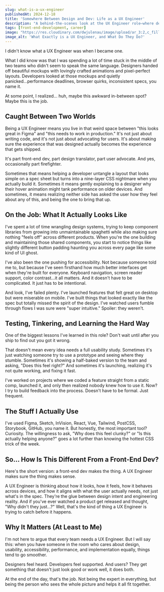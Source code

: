 ```yaml
---
slug: what-is-a-ux-engineer
publishedAt: 2024-12-18
title: 'Somewhere Between Design and Dev: Life as a UX Engineer'
description: "A behind-the-scenes look at the UX Engineer role—where design, dev, and user needs meet (and sometimes crash into each other)."
tags: [front-end-development, career]
image: "https://res.cloudinary.com/dwjulenau/image/upload/ar_3:2,c_fill,dpr_auto,f_auto,fl_progressive,q_auto/v1743962453/josh-portfolio/assets_task_01jr640wp5fhkbhaf2tvrataca_img_0.webp"
image_alt: 'What Exactly is a UX Engineer, and What Do They Do?'
---
```

I didn't know what a UX Engineer was when I became one.

What I did know was that I was spending a lot of time stuck in the middle of two teams who didn't seem to speak the same language. Designers handed off beautiful mockups with lovingly crafted animations and pixel-perfect layouts. Developers looked at those mockups and quietly panicked...performance deadlines, browser quirks, inconsistent specs, you name it.

At some point, I realized… huh, maybe this awkward in-between spot? Maybe this is the job.

## Caught Between Two Worlds
Being a UX Engineer means you live in that weird space between "this looks great in Figma" and "this needs to work in production." It's not just about writing code, and it's not just about advocating for users. It's about making sure the experience that was designed actually becomes the experience that gets shipped.

It's part front-end dev, part design translator, part user advocate. And yes, occasionally part firefighter.

Sometimes that means helping a developer untangle a layout that looks simple on a spec sheet but turns into a nine-layer CSS nightmare when you actually build it. Sometimes it means gently explaining to a designer why their hover animation might tank performance on older devices. And sometimes, it means realizing neither side has asked the user how they feel about any of this, and being the one to bring that up.

## On the Job: What It Actually Looks Like
I've spent a lot of time wrangling design systems, trying to keep component libraries from growing into unmaintainable spaghetti while also making sure nothing "feels off" across different products. When you're the one building and maintaining those shared components, you start to notice things like slightly different button padding haunting you across every page like some kind of UI ghost.

I've also been the one pushing for accessibility. Not because someone told me to, but because I've seen firsthand how much better interfaces get when they're built for everyone. Keyboard navigation, screen reader support, color contrast...it all matters. And it doesn't have to be complicated. It just has to be intentional.

And look, I've failed plenty. I've launched features that felt great on desktop but were miserable on mobile. I've built things that looked exactly like the spec but totally missed the spirit of the design. I've watched users fumble through flows I was sure were "super intuitive." Spoiler: they weren't.

## Testing, Tinkering, and Learning the Hard Way
One of the biggest lessons I've learned in this role? Don't wait until after you ship to find out you got it wrong.

That doesn't mean every idea needs a full usability study. Sometimes it's just watching someone try to use a prototype and seeing where they stumble. Sometimes it's showing a half-baked version to the team and asking, "Does this feel right?" And sometimes it's launching, realizing it's not quite working, and fixing it fast.

I've worked on projects where we coded a feature straight from a static comp, launched it, and only then realized nobody knew how to use it. Now? I try to build feedback into the process. Doesn't have to be formal. Just frequent.

## The Stuff I Actually Use
I've used Figma, Sketch, InVision, React, Vue, Tailwind, PostCSS, Storybook, GitHub, you name it. But honestly, the most important tool? Curiosity. The willingness to ask, "Why does this feel clunky?" or "Is this actually helping anyone?" goes a lot further than knowing the hottest CSS trick of the week.

## So… How Is This Different From a Front-End Dev?
Here's the short version: a front-end dev makes the thing. A UX Engineer makes sure the thing makes sense.

A UX Engineer is thinking about how it looks, how it feels, how it behaves across devices, and how it aligns with what the user actually needs, not just what's in the spec. They're the glue between design intent and engineering reality. And if you've ever watched a product get released and thought, "Why didn't they just…?" Well, that's the kind of thing a UX Engineer is trying to catch before it happens.

## Why It Matters (At Least to Me)
I'm not here to argue that every team needs a UX Engineer. But I will say this: when you have someone in the room who cares about design, usability, accessibility, performance, and implementation equally, things tend to go smoother.

Designers feel heard. Developers feel supported. And users? They get something that doesn't just look good or work well, it does both.

At the end of the day, that's the job. Not being the expert in everything, but being the person who sees the whole picture and helps it all fit together.
